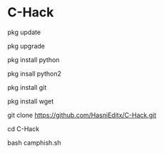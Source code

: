 # C-Hack

pkg update

pkg upgrade

pkg install python

pkg insall python2

pkg install git

pkg install wget

git clone https://github.com/HasniEditx/C-Hack.git

cd C-Hack

bash camphish.sh
